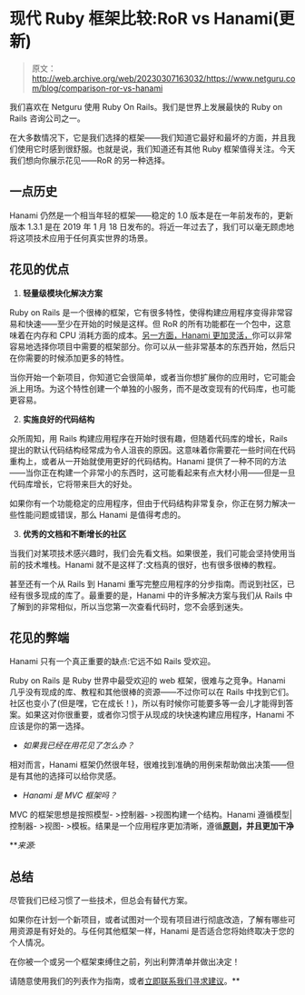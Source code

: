 # 现代 Ruby 框架比较:RoR vs Hanami(更新)

> 原文：<http://web.archive.org/web/20230307163032/https://www.netguru.com/blog/comparison-ror-vs-hanami>

 我们喜欢在 Netguru 使用 Ruby On Rails。我们是世界上发展最快的 Ruby on Rails 咨询公司之一。

在大多数情况下，它是我们选择的框架——我们知道它最好和最坏的方面，并且我们使用它时感到很舒服。也就是说，我们知道还有其他 Ruby 框架值得关注。今天我们想向你展示花见——RoR 的另一种选择。

## 一点历史

Hanami 仍然是一个相当年轻的框架——稳定的 1.0 版本是在一年前发布的，更新版本 1.3.1 是在 2019 年 1 月 18 日发布的。将近一年过去了，我们可以毫无顾虑地将这项技术应用于任何真实世界的场景。

## 花见的优点

1.  **轻量级模块化解决方案**

Ruby on Rails 是一个很棒的框架，它有很多特性，使得构建应用程序变得非常容易和快速——至少在开始的时候是这样。但 RoR 的所有功能都在一个包中，这意味着在内存和 CPU 消耗方面的成本。[另一方面，Hanami 更加灵活，](http://web.archive.org/web/20221004123000/https://stackshare.io/stackups/hanami-vs-rails)你可以非常容易地选择你项目中需要的框架部分。你可以从一些非常基本的东西开始，然后只在你需要的时候添加更多的特性。

当你开始一个新项目，你知道它会很简单，或者当你想扩展你的应用时，它可能会派上用场。为这个特性创建一个单独的小服务，而不是改变现有的代码库，也可能更容易。

2.  **实施良好的代码结构**

众所周知，用 Rails 构建应用程序在开始时很有趣，但随着代码库的增长，Rails 提出的默认代码结构经常成为令人沮丧的原因。这意味着你需要花一些时间在代码重构上，或者从一开始就使用更好的代码结构。Hanami 提供了一种不同的方法——当你正在构建一个非常小的东西时，这可能看起来有点大材小用——但是一旦代码库增长，它将带来巨大的好处。

如果你有一个功能稳定的应用程序，但由于代码结构非常复杂，你正在努力解决一些性能问题或错误，那么 Hanami 是值得考虑的。

3.  **优秀的文档和不断增长的社区**

当我们对某项技术感兴趣时，我们会先看文档。如果很差，我们可能会坚持使用当前的技术堆栈。Hanami 就不是这样了:文档真的很好，也有很多很棒的教程。

甚至还有一个从 Rails 到 Hanami 重写完整应用程序的分步指南。而说到社区，已经有很多现成的库了。最重要的是，Hanami 中的许多解决方案与我们从 Rails 中了解到的非常相似，所以当您第一次查看代码时，您不会感到迷失。

## 花见的弊端

Hanami 只有一个真正重要的缺点:它远不如 Rails 受欢迎。

Ruby on Rails 是 Ruby 世界中最受欢迎的 web 框架，很难与之竞争。Hanami 几乎没有现成的库、教程和其他很棒的资源——不过你可以在 Rails 中找到它们。社区也变小了(但是嘿，它在成长！)，所以有时候你可能要多等一会儿才能得到答案。如果这对你很重要，或者你习惯于从现成的块快速构建应用程序，Hanami 不应该是你的第一选择。

*   *如果我已经在用花见了怎么办？*

相对而言，Hanami 框架仍然很年轻，很难找到准确的用例来帮助做出决策——但是有其他的选择可以给你灵感。

*   *Hanami 是 MVC 框架吗？*

MVC 的框架思想是按照模型- >控制器- >视图构建一个结构。Hanami 遵循模型|控制器- >视图- >模板。结果是一个应用程序更加清晰，遵循[](http://web.archive.org/web/20221004123000/https://practicingruby.com/articles/solid-design-principles)**[原则](http://web.archive.org/web/20221004123000/https://practicingruby.com/articles/solid-design-principles)，并且更加干净**

 ***来源:*

## 总结

尽管我们已经习惯了一些技术，但总会有替代方案。

如果你在计划一个新项目，或者试图对一个现有项目进行彻底改造，了解有哪些可用资源是有好处的。与任何其他框架一样，Hanami 是否适合您将始终取决于您的个人情况。

在你被一个或另一个框架束缚住之前，列出利弊清单并做出决定！

请随意使用我们的列表作为指南，或者[立即联系我们寻求建议](/web/20221004123000/https://www.netguru.com/estimate-project)。**
